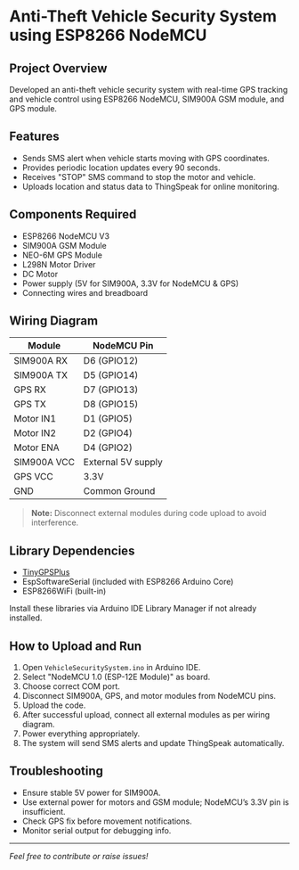 # Anti-Theft Vehicle Security System using ESP8266 NodeMCU

## Project Overview
Developed an anti-theft vehicle security system with real-time GPS tracking and vehicle control using ESP8266 NodeMCU, SIM900A GSM module, and GPS module.

## Features
- Sends SMS alert when vehicle starts moving with GPS coordinates.
- Provides periodic location updates every 90 seconds.
- Receives "STOP" SMS command to stop the motor and vehicle.
- Uploads location and status data to ThingSpeak for online monitoring.

## Components Required
- ESP8266 NodeMCU V3
- SIM900A GSM Module
- NEO-6M GPS Module
- L298N Motor Driver
- DC Motor
- Power supply (5V for SIM900A, 3.3V for NodeMCU & GPS)
- Connecting wires and breadboard

## Wiring Diagram

| Module       | NodeMCU Pin          |
|--------------|----------------------|
| SIM900A RX   | D6 (GPIO12)          |
| SIM900A TX   | D5 (GPIO14)          |
| GPS RX       | D7 (GPIO13)          |
| GPS TX       | D8 (GPIO15)          |
| Motor IN1    | D1 (GPIO5)           |
| Motor IN2    | D2 (GPIO4)           |
| Motor ENA    | D4 (GPIO2)           |
| SIM900A VCC  | External 5V supply   |
| GPS VCC      | 3.3V                 |
| GND          | Common Ground        |

> **Note:** Disconnect external modules during code upload to avoid interference.

## Library Dependencies
- [TinyGPSPlus](https://github.com/mikalhart/TinyGPSPlus)
- EspSoftwareSerial (included with ESP8266 Arduino Core)
- ESP8266WiFi (built-in)

Install these libraries via Arduino IDE Library Manager if not already installed.

## How to Upload and Run
1. Open `VehicleSecuritySystem.ino` in Arduino IDE.
2. Select "NodeMCU 1.0 (ESP-12E Module)" as board.
3. Choose correct COM port.
4. Disconnect SIM900A, GPS, and motor modules from NodeMCU pins.
5. Upload the code.
6. After successful upload, connect all external modules as per wiring diagram.
7. Power everything appropriately.
8. The system will send SMS alerts and update ThingSpeak automatically.

## Troubleshooting
- Ensure stable 5V power for SIM900A.
- Use external power for motors and GSM module; NodeMCU’s 3.3V pin is insufficient.
- Check GPS fix before movement notifications.
- Monitor serial output for debugging info.

---

*Feel free to contribute or raise issues!*

